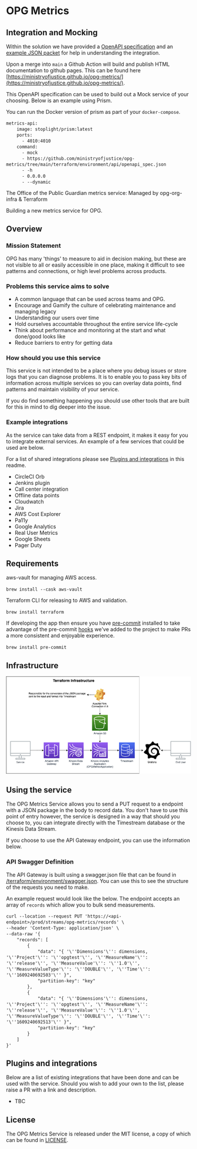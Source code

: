 # OPG Metrics

## Integration and Mocking

Within the solution we have provided a [OpenAPI specification](/terraform/environment/api/openapi_spec.json) and an [example JSON packet](/terraform/environment/api/examples/put_metrics.json) for help in understanding the integration.

Upon a merge into `main` a Github Action will build and publish HTML documentation to github pages. This can be found here [https://ministryofjustice.github.io/opg-metrics/](https://ministryofjustice.github.io/opg-metrics/).

This OpenAPI specification can be used to build out a Mock service of your choosing. Below is an example using Prism.

You can run the Docker version of prism as part of your `docker-compose`.

```
metrics-api:
    image: stoplight/prism:latest
    ports:
      - 4010:4010
    command:
      - mock
      - https://github.com/ministryofjustice/opg-metrics/tree/main/terraform/environment/api/openapi_spec.json
      - -h
      - 0.0.0.0
      - --dynamic
```


The Office of the Public Guardian metrics service: Managed by opg-org-infra &amp; Terraform

Building a new metrics service for OPG.

## Overview
### Mission Statement

OPG has many 'things' to measure to aid in decision making, but these are not visible to all or easily accessible in one place, making it difficult to see patterns and connections, or high level problems across products.

### Problems this service aims to solve

* A common language that can be used across teams and OPG.
* Encourage and Gamify the culture of celebrating maintenance and managing legacy
* Understanding our users over time
* Hold ourselves accountable throughout the entire service life-cycle
* Think about performance and monitoring at the start and what done/good looks like
* Reduce barriers to entry for getting data


### How should you use this service

This service is not intended to be a place where you debug issues or store logs that you can diagnose problems. It is to enable you to pass key bits of information across multiple services so you can overlay data points, find patterns and maintain visibility of your service.

If you do find something happening you should use other tools that are built for this in mind to dig deeper into the issue.

### Example integrations

As the service can take data from a REST endpoint, it makes it easy for you to integrate external services. An example of a few services that could be used are below.

For a list of shared integrations please see [Plugins and integrations](#plugins-and-integrations) in this readme.

* CircleCI Orb
* Jenkins plugin
* Call center integration
* Offline data points
* Cloudwatch
* Jira
* AWS Cost Explorer
* Pa11y
* Google Analytics
* Real User Metrics
* Google Sheets
* Pager Duty


## Requirements

aws-vault for managing AWS access.

`brew install --cask aws-vault`

Terraform CLI for releasing to AWS and validation.

`brew install terraform`

If developing the app then ensure you have [pre-commit](https://pre-commit.com/) installed to take advantage of the pre-commit [hooks](.pre-commit-config.yaml) we've added to the project to make PRs a more consistent and enjoyable experience.

`brew install pre-commit`

## Infrastructure

![OPG Metrics Terraform Infrastructure Diagram](./docs/images/infrastructure-diagram.png)

## Using the service

The OPG Metrics Service allows you to send a PUT request to a endpoint with a JSON package in the body to record data. You don't have to use this point of entry however, the service is designed in a way that should you choose to, you can integrate directly with the Timestream database or the Kinesis Data Stream.

If you choose to use the API Gateway endpoint, you can use the information below.

### API Swagger Definition

The API Gateway is built using a swagger.json file that can be found in [/terraform/environment/swagger.json](./terraform/environment/swagger.json). You can use this to see the structure of the requests you need to make.

An example request would look like the below. The endpoint accepts an array of `records` which allow you to bulk send measurements.

```
curl --location --request PUT 'https://<api-endpoint>/prod/streams/opg-metrics/records' \
--header 'Content-Type: application/json' \
--data-raw '{
    "records": [
        {
            "data": "{ '\''Dimensions'\'': dimensions, '\''Project'\'': '\''opgtest'\'', '\''MeasureName'\'': '\''release'\'', '\''MeasureValue'\'': '\''1.0'\'', '\''MeasureValueType'\'': '\''DOUBLE'\'', '\''Time'\'': '\''1609240692503'\'' }",
            "partition-key": "key"
        },
        {
            "data": "{ '\''Dimensions'\'': dimensions, '\''Project'\'': '\''opgtest'\'', '\''MeasureName'\'': '\''release'\'', '\''MeasureValue'\'': '\''1.0'\'', '\''MeasureValueType'\'': '\''DOUBLE'\'', '\''Time'\'': '\''1609240692513'\'' }",
            "partition-key": "key"
        }
    ]
}'
```

## Plugins and integrations

Below are a list of existing integrations that have been done and can be used with the service. Should you wish to add your own to the list, please raise a PR with a link and description.

* TBC

## License

The OPG Metrics Service is released under the MIT license, a copy of which can be found in [LICENSE](LICENSE).
